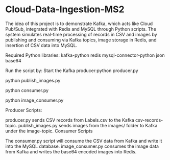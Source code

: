 # Cloud-Data-Ingestion-MS2
The idea of this project is to demonstrate Kafka, which acts like Cloud Pub/Sub, integrated with Redis and MySQL through Python scripts. The system simulates real-time processing of records in CSV and images by publishing and consuming via Kafka topics, image storage in Redis, and insertion of CSV data into MySQL.


Required Python libraries:
kafka-python
redis
mysql-connector-python
json
base64


Run the script by: 
Start the Kafka producer:python producer.py

python publish_images.py

python consumer.py

python image_consumer.py


Producer Scripts:

producer.py sends CSV records from Labels.csv to the Kafka csv-records-topic.
publish_images.py sends images from the images/ folder to Kafka under the image-topic.
Consumer Scripts

The consumer.py script will consume the CSV data from Kafka and write it into the MySQL database.
image_consumer.py consumes the image data from Kafka and writes the base64 encoded images into Redis.
